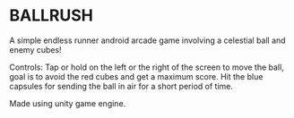 # BALLRUSH
A simple endless runner android arcade game involving a celestial ball and enemy cubes!

Controls:
Tap or hold on the left or the right of the screen to move the ball, goal is to avoid the red cubes and get a maximum score.
Hit the blue capsules for sending the ball in air for a short period of time.

Made using unity game engine.
